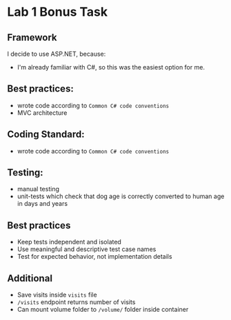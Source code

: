 # Lab 1 Bonus Task
## Framework 

I decide to use ASP.NET, because:
- I'm already familiar with C#, so this was the easiest option for me.

## Best practices:
- wrote code according to `Common C# code conventions`
- MVC architecture

## Coding Standard:
- wrote code according to `Common C# code conventions`

## Testing:
- manual testing
- unit-tests which check that dog age is correctly converted to human age in days and years

## Best practices
- Keep tests independent and isolated
- Use meaningful and descriptive test case names
- Test for expected behavior, not implementation details

## Additional
- Save visits inside `visits` file 
- `/visits` endpoint returns number of visits
- Can mount volume folder to `/volume/` folder inside container
